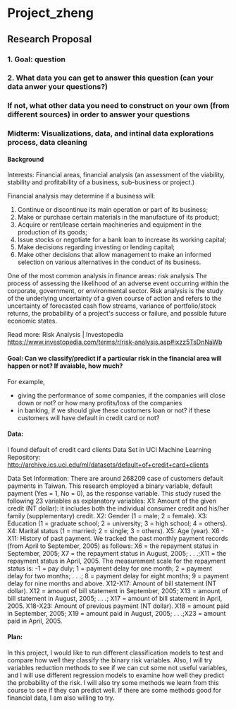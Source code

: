 # Project_zheng

## Research Proposal
### 1. Goal: question

### 2. What data you can get to answer this question (can your data anwer your questions?)
### If not, what other data you need to construct on your own (from different sources) in order to answer your questions
### Midterm: Visualizations, data, and intinal data explorations process, data cleaning 

#### Background
Interests: Financial areas, financial analysis (an assessment of the viability, stability and profitability of a business, sub-business or project.)

Financial analysis may determine if a business will:

1. Continue or discontinue its main operation or part of its business;
2. Make or purchase certain materials in the manufacture of its product;
3. Acquire or rent/lease certain machineries and equipment in the production of its goods;
4. Issue stocks or negotiate for a bank loan to increase its working capital;
5. Make decisions regarding investing or lending capital;
6. Make other decisions that allow management to make an informed selection on various alternatives in the conduct of its business.

One of the most common analysis in finance areas: risk analysis
The process of assessing the likelihood of an adverse event occurring within the corporate, government, or environmental sector. Risk analysis is the study of the underlying uncertainty of a given course of action and refers to the uncertainty of forecasted cash flow streams, variance of portfolio/stock returns, the probability of a project's success or failure, and possible future economic states. 

Read more: Risk Analysis | Investopedia https://www.investopedia.com/terms/r/risk-analysis.asp#ixzz5TsDnNaWb 


#### Goal: Can we classify/predict if a particular risk in the financial area will happen or not? If avaiable, how much?
For example, 
- giving the performance of some companies, if the companies will close down or not? or how many profits/loss of the companies
- in banking, if we should give these customers loan or not? if these customers will have default in credit card or not?

#### Data:
I found default of credit card clients Data Set in UCI Machine Learning Repository: http://archive.ics.uci.edu/ml/datasets/default+of+credit+card+clients

Data Set Information:
There are around 268209 case of customers default payments in Taiwan. 
This research employed a binary variable, default payment (Yes = 1, No = 0), as the response variable. This study rused the following 23 variables as explanatory variables: 
X1: Amount of the given credit (NT dollar): it includes both the individual consumer credit and his/her family (supplementary) credit. 
X2: Gender (1 = male; 2 = female). 
X3: Education (1 = graduate school; 2 = university; 3 = high school; 4 = others). 
X4: Marital status (1 = married; 2 = single; 3 = others). 
X5: Age (year). 
X6 - X11: History of past payment. We tracked the past monthly payment records (from April to September, 2005) as follows: X6 = the repayment status in September, 2005; X7 = the repayment status in August, 2005; . . .;X11 = the repayment status in April, 2005. The measurement scale for the repayment status is: -1 = pay duly; 1 = payment delay for one month; 2 = payment delay for two months; . . .; 8 = payment delay for eight months; 9 = payment delay for nine months and above. 
X12-X17: Amount of bill statement (NT dollar). X12 = amount of bill statement in September, 2005; X13 = amount of bill statement in August, 2005; . . .; X17 = amount of bill statement in April, 2005. 
X18-X23: Amount of previous payment (NT dollar). X18 = amount paid in September, 2005; X19 = amount paid in August, 2005; . . .;X23 = amount paid in April, 2005. 

#### Plan:
In this project, I would like to run different classification models to test and compare how well they classify the binary risk variables. Also, I will try variables reduction methods to see if we can cut some not useful variables, and I will use different regression models to examine how well they predict the probability of the risk. I will also try some methods we learn from this course to see if they can predict well. If there are some methods good for financial data, I am also willing to try.



